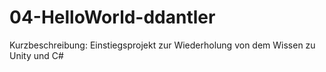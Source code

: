 # 04-HelloWorld-ddantler

Kurzbeschreibung: Einstiegsprojekt zur Wiederholung von dem Wissen zu Unity und C#
